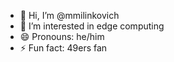 - 👋 Hi, I’m @mmilinkovich
- 👀 I’m interested in edge computing
- 😄 Pronouns: he/him
- ⚡ Fun fact: 49ers fan

<!---
mmilinkovich/mmilinkovich is a ✨ special ✨ repository because its `README.md` (this file) appears on your GitHub profile.
You can click the Preview link to take a look at your changes.
--->
